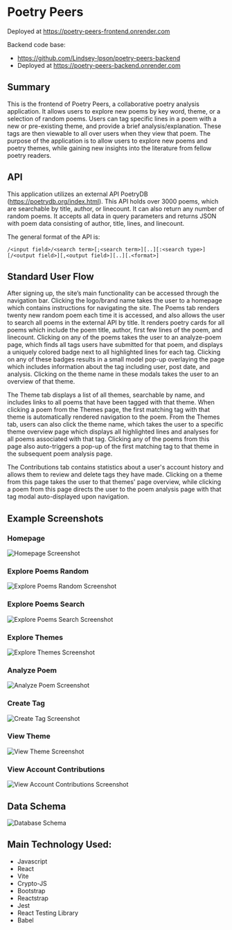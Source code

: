 # Poetry Peers

Deployed at https://poetry-peers-frontend.onrender.com

Backend code base: 

* https://github.com/Lindsey-Ipson/poetry-peers-backend
* Deployed at https://poetry-peers-backend.onrender.com

## Summary

This is the frontend of Poetry Peers, a collaborative poetry analysis application. It allows users to explore new poems by key word, theme, or a selection of random poems. Users can tag specific lines in a poem with a new or pre-existing theme, and provide a brief analysis/explanation. These tags are then viewable to all over users when they view that poem. The purpose of the application is to allow users to explore new poems and poetry themes, while gaining new insights into the literature from fellow poetry readers.

## API

This application utilizes an external API PoetryDB (https://poetrydb.org/index.html). This API holds over 3000 poems, which are searchable by title, author, or linecount. It can also return any number of random poems. It accepts all data in query parameters and returns JSON with poem data consisting of author, title, lines, and linecount.

The general format of the API is:

`/<input field>/<search term>[;<search term>][..][:<search type>][/<output field>][,<output field>][..][.<format>]`

## Standard User Flow

After signing up, the site’s main functionality can be accessed through the navigation bar. Clicking the logo/brand name takes the user to a homepage which contains instructions for navigating the site. The Poems tab renders twenty new random poem each time it is accessed, and also allows the user to search all poems in the external API by title. It renders poetry cards for all poems which include the poem title, author, first few lines of the poem, and linecount. Clicking on any of the poems takes the user to an analyze-poem page, which finds all tags users have submitted for that poem, and displays a uniquely colored badge next to all highlighted lines for each tag. Clicking on any of these badges results in a small model pop-up overlaying the page which includes information about the tag including user, post date, and analysis. Clicking on the theme name in these modals takes the user to an overview of that theme.

The Theme tab displays a list of all themes, searchable by name, and includes links to all poems that have been tagged with that theme. When clicking a poem from the Themes page, the first matching tag with that theme is automatically rendered navigation to the poem. From the Themes tab, users can also click the theme name, which takes the user to a specific theme overview page which displays all highlighted lines and analyses for all poems associated with that tag. Clicking any of the poems from this page also auto-triggers a pop-up of the first matching tag to that theme in the subsequent poem analysis page.

The Contributions tab contains statistics about a user's account history and allows them to review and delete tags they have made. Clicking on a theme from this page takes the user to that themes' page overview, while clicking a poem from this page directs the user to the poem analysis page with that tag modal auto-displayed upon navigation.

## Example Screenshots
### Homepage
![Homepage Screenshot](https://github.com/Lindsey-Ipson/poetry-peers-frontend/blob/main/README_files/HomepageScreenshot.png)
### Explore Poems Random
![Explore Poems Random Screenshot](https://github.com/Lindsey-Ipson/poetry-peers-frontend/blob/main/README_files/ExplorePoemsRandomScreenshot.png)
### Explore Poems Search
![Explore Poems Search Screenshot](https://github.com/Lindsey-Ipson/poetry-peers-frontend/blob/main/README_files/ExplorePoemsSearchScreenshot.png)
### Explore Themes
![Explore Themes Screenshot](https://github.com/Lindsey-Ipson/poetry-peers-frontend/blob/main/README_files/ExploreThemesScreenshot.png)
### Analyze Poem
![Analyze Poem Screenshot](https://github.com/Lindsey-Ipson/poetry-peers-frontend/blob/main/README_files/AnalyzePoemScreenshot.png)
### Create Tag
![Create Tag Screenshot](https://github.com/Lindsey-Ipson/poetry-peers-frontend/blob/main/README_files/CreateTagScreenshot.png)
### View Theme
![View Theme Screenshot](https://github.com/Lindsey-Ipson/poetry-peers-frontend/blob/main/README_files/ViewThemeScreenshot.png)
### View Account Contributions
![View Account Contributions Screenshot](https://github.com/Lindsey-Ipson/poetry-peers-frontend/blob/main/README_files/ContributionsScreenshot.png)

## Data Schema
![Database Schema](https://github.com/Lindsey-Ipson/poetry-peers-frontend/blob/main/README_files/DataSchemaDiagram.png)

## Main Technology Used:

* Javascript 
* React
* Vite
* Crypto-JS
* Bootstrap
* Reactstrap
* Jest
* React Testing Library
* Babel